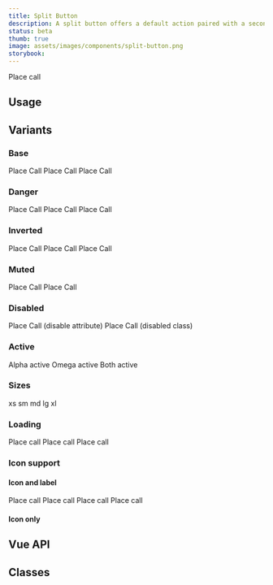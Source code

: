 ```yaml
---
title: Split Button
description: A split button offers a default action paired with a secondary action to reveal alternate, but related actions.
status: beta
thumb: true
image: assets/images/components/split-button.png
storybook:
---
```


<code-well-header>
  <dt-split-button>
    Place call
  </dt-split-button>
</code-well-header>

## Usage

## Variants

### Base

<code-well-header>
  <div class="d-d-flex d-flow8">
      <dt-split-button> Place Call </dt-split-button>
      <dt-split-button importance="outlined"> Place Call </dt-split-button>
      <dt-split-button importance="clear"> Place Call </dt-split-button>
  </div>
</code-well-header>

<code-example-tabs
htmlCode='
<span class="d-split-btn">
  <button class="base-button__button d-btn d-btn--primary d-split-btn__alpha d-split-btn__alpha--md" type="button">
    <span class="d-btn__label base-button__label"> Place Call </span>
  </button>
  <button class="base-button__button d-btn d-btn--primary d-btn--icon-only d-split-btn__omega d-split-btn__omega--md" type="button">
    <span class="base-button__icon d-btn__icon d-btn__icon--left">...</span>
  </button>
</span>
<span class="d-split-btn">
  <button class="base-button__button d-btn d-btn--outlined d-split-btn__alpha d-split-btn__alpha--md" type="button">
    <span class="d-btn__label base-button__label"> Place Call </span>
  </button>
  <button class="base-button__button d-btn d-btn--outlined d-btn--icon-only d-split-btn__omega d-split-btn__omega--md" type="button">
    <span class="base-button__icon d-btn__icon d-btn__icon--left">...</span>
  </button>
</span>
<span class="d-split-btn">
  <button class="base-button__button d-btn d-split-btn__alpha d-split-btn__alpha--md" type="button">
    <span class="d-btn__label base-button__label"> Place Call </span>
  </button>
  <button class="base-button__button d-btn d-btn--icon-only d-split-btn__omega d-split-btn__omega--md" type="button">
    <span class="base-button__icon d-btn__icon d-btn__icon--left">...</span>
  </button>
</span>
'
vueCode='
<dt-split-button> Place Call </dt-button>
<dt-split-button importance="outlined"> Place Call </dt-button>
<dt-split-button importance="clear"> Place Call </dt-button>
'
showHtmlWarning />

### Danger

<code-well-header>
  <div class="d-d-flex d-flow8">
      <dt-split-button kind="danger"> Place Call </dt-split-button>
      <dt-split-button importance="outlined" kind="danger"> Place Call </dt-split-button>
      <dt-split-button importance="clear" kind="danger"> Place Call </dt-split-button>
  </div>
</code-well-header>

<code-example-tabs
htmlCode='
<span class="d-split-btn">
  <button class="base-button__button d-btn d-btn--primary d-btn--danger d-split-btn__alpha d-split-btn__alpha--md" type="button">
    <span class="d-btn__label base-button__label"> Place Call </span>
  </button>
  <button class="base-button__button d-btn d-btn--primary d-btn--danger d-btn--icon-only d-split-btn__omega d-split-btn__omega--md" type="button">
    <span class="base-button__icon d-btn__icon d-btn__icon--left">...</span>
  </button>
</span>
<span class="d-split-btn">
  <button class="base-button__button d-btn d-btn--outlined d-btn--danger d-split-btn__alpha d-split-btn__alpha--md" type="button">
    <span class="d-btn__label base-button__label"> Place Call </span>
  </button>
  <button class="base-button__button d-btn d-btn--outlined d-btn--danger d-btn--icon-only d-split-btn__omega d-split-btn__omega--md" type="button">
    <span class="base-button__icon d-btn__icon d-btn__icon--left">...</span>
  </button>
</span>
<span class="d-split-btn">
  <button class="base-button__button d-btn d-btn--danger d-split-btn__alpha d-split-btn__alpha--md" type="button">
    <span class="d-btn__label base-button__label"> Place Call </span>
  </button>
  <button class="base-button__button d-btn d-btn--danger d-btn--icon-only d-split-btn__omega d-split-btn__omega--md" type="button">
    <span class="base-button__icon d-btn__icon d-btn__icon--left">...</span>
  </button>
</span>
'
vueCode='
<dt-split-button kind="danger"> Place Call </dt-button>
<dt-split-button importance="outlined" kind="danger"> Place Call </dt-button>
<dt-split-button importance="clear" kind="danger"> Place Call </dt-button>
'
showHtmlWarning />

### Inverted

<code-well-header bgclass="d-bgc-contrast">
  <div class="d-d-flex d-flow8">
      <dt-split-button kind="inverted"> Place Call </dt-split-button>
      <dt-split-button importance="outlined" kind="inverted"> Place Call </dt-split-button>
      <dt-split-button importance="clear" kind="inverted"> Place Call </dt-split-button>
  </div>
</code-well-header>

<code-example-tabs
htmlCode='
<span class="d-split-btn">
  <button class="base-button__button d-btn d-btn--primary d-btn--inverted d-split-btn__alpha d-split-btn__alpha--md" type="button">
    <span class="d-btn__label base-button__label"> Place Call </span>
  </button>
  <button class="base-button__button d-btn d-btn--primary d-btn--inverted d-btn--icon-only d-split-btn__omega d-split-btn__omega--md" type="button">
    <span class="base-button__icon d-btn__icon d-btn__icon--left">...</span>
  </button>
</span>
<span class="d-split-btn">
  <button class="base-button__button d-btn d-btn--outlined d-btn--inverted d-split-btn__alpha d-split-btn__alpha--md" type="button">
    <span class="d-btn__label base-button__label"> Place Call </span>
  </button>
  <button class="base-button__button d-btn d-btn--outlined d-btn--inverted d-btn--icon-only d-split-btn__omega d-split-btn__omega--md" type="button">
    <span class="base-button__icon d-btn__icon d-btn__icon--left">...</span>
  </button>
</span>
<span class="d-split-btn">
  <button class="base-button__button d-btn d-btn--inverted d-split-btn__alpha d-split-btn__alpha--md" type="button">
    <span class="d-btn__label base-button__label"> Place Call </span>
  </button>
  <button class="base-button__button d-btn d-btn--inverted d-btn--icon-only d-split-btn__omega d-split-btn__omega--md" type="button">
    <span class="base-button__icon d-btn__icon d-btn__icon--left">...</span>
  </button>
</span>
'
vueCode='
<dt-split-button kind="inverted"> Place Call </dt-split-button>
<dt-split-button importance="outlined" kind="inverted"> Place Call </dt-split-button>
<dt-split-button importance="clear" kind="inverted"> Place Call </dt-split-button>
'
showHtmlWarning />

### Muted

<code-well-header>
  <div class="d-d-flex d-flow8">
      <dt-split-button importance="outlined" kind="muted"> Place Call </dt-split-button>
      <dt-split-button importance="clear" kind="muted"> Place Call </dt-split-button>
  </div>
</code-well-header>

<code-example-tabs
htmlCode='
<span class="d-split-btn">
  <button class="base-button__button d-btn d-btn--outlined d-btn--muted d-split-btn__alpha d-split-btn__alpha--md" type="button">
    <span class="d-btn__label base-button__label"> Place Call </span>
  </button>
  <button class="base-button__button d-btn d-btn--outlined d-btn--muted d-btn--icon-only d-split-btn__omega d-split-btn__omega--md" type="button">
    <span class="base-button__icon d-btn__icon d-btn__icon--left">...</span>
  </button>
</span>
<span class="d-split-btn">
  <button class="base-button__button d-btn d-btn--muted d-split-btn__alpha d-split-btn__alpha--md" type="button">
    <span class="d-btn__label base-button__label"> Place Call </span>
  </button>
  <button class="base-button__button d-btn d-btn--muted d-btn--icon-only d-split-btn__omega d-split-btn__omega--md" type="button">
    <span class="base-button__icon d-btn__icon d-btn__icon--left">...</span>
  </button>
</span>
'
vueCode='
<dt-split-button importance="outlined" kind="muted"> Place Call </dt-split-button>
<dt-split-button importance="clear" kind="muted"> Place Call </dt-split-button>
'
showHtmlWarning />

### Disabled

<code-well-header>
  <div class="d-d-flex d-flow8">
      <dt-split-button disabled> Place Call (disable attribute)</dt-split-button>
      <span class="d-c-not-allowed">
        <dt-split-button class="d-btn--disabled"> Place Call (disabled class) </dt-split-button>
      </span>
  </div>
</code-well-header>

<code-example-tabs
htmlCode='
<span class="d-split-btn">
  <button class="base-button__button d-btn d-btn--primary d-split-btn__alpha d-split-btn__alpha--md" type="button" disabled>
    <span class="d-btn__label base-button__label"> Place Call </span>
  </button>
  <button class="base-button__button d-btn d-btn--primary d-btn--icon-only d-split-btn__omega d-split-btn__omega--md" type="button" disabled>
    <span class="base-button__icon d-btn__icon d-btn__icon--left">...</span>
  </button>
</span>
<span class="d-split-btn">
  <button class="base-button__button d-btn d-btn--primary d-split-btn__alpha d-split-btn__alpha--md d-btn--disabled" type="button">
    <span class="d-btn__label base-button__label"> Place Call </span>
  </button>
  <button class="base-button__button d-btn d-btn--primary d-btn--icon-only d-split-btn__omega d-split-btn__omega--md d-btn--disabled" type="button">
    <span class="base-button__icon d-btn__icon d-btn__icon--left">...</span>
  </button>
</span>
'
vueCode='
<dt-split-button disabled> Place Call (disable attribute)</dt-split-button>
<span class="d-c-not-allowed">
  <dt-split-button class="d-btn--disabled"> Place Call (disabled class) </dt-split-button>
</span>
'
showHtmlWarning />

### Active

<code-well-header>
  <div class="d-d-flex d-flow8">
    <dt-split-button alpha-active> Alpha active </dt-split-button>
    <dt-split-button omega-active importance="outlined"> Omega active </dt-split-button>
    <dt-split-button alpha-active omega-active importance="clear"> Both active </dt-split-button>
  </div>
</code-well-header>

<code-example-tabs
htmlCode='
<span class="d-split-btn">
  <button class="base-button__button d-btn d-btn--primary d-btn--active d-split-btn__alpha d-split-btn__alpha--md" type="button">
    <span class="d-btn__label base-button__label"> Place Call </span>
  </button>
  <button class="base-button__button d-btn d-btn--primary d-btn--icon-only d-split-btn__omega d-split-btn__omega--md" type="button">
    <span class="base-button__icon d-btn__icon d-btn__icon--left">...</span>
  </button>
</span>
<span class="d-split-btn">
  <button class="base-button__button d-btn d-btn--primary d-split-btn__alpha d-split-btn__alpha--md" type="button">
    <span class="d-btn__label base-button__label"> Place Call </span>
  </button>
  <button class="base-button__button d-btn d-btn--primary d-btn--active d-btn--icon-only d-split-btn__omega d-split-btn__omega--md" type="button">
    <span class="base-button__icon d-btn__icon d-btn__icon--left">...</span>
  </button>
</span>
<span class="d-split-btn">
  <button class="base-button__button d-btn d-btn--primary d-btn--active d-split-btn__alpha d-split-btn__alpha--md" type="button">
    <span class="d-btn__label base-button__label"> Place Call </span>
  </button>
  <button class="base-button__button d-btn d-btn--primary d-btn--active d-btn--icon-only d-split-btn__omega d-split-btn__omega--md" type="button">
    <span class="base-button__icon d-btn__icon d-btn__icon--left">...</span>
  </button>
</span>
'
vueCode='
<dt-split-button alpha-active> Alpha active </dt-split-button>
<dt-split-button omega-active importance="outlined"> Omega active </dt-split-button>
<dt-split-button alpha-active omega-active importance="clear"> Both active </dt-split-button>
'
showHtmlWarning />

### Sizes

<code-well-header>
  <div class="d-d-flex d-flow8 d-ai-center">
    <dt-split-button size="xs"> xs </dt-split-button>
    <dt-split-button size="sm"> sm </dt-split-button>
    <dt-split-button size="md"> md </dt-split-button>
    <dt-split-button size="lg"> lg </dt-split-button>
    <dt-split-button size="xl"> xl </dt-split-button>
  </div>
</code-well-header>

<code-example-tabs
htmlCode='
<span class="d-split-btn">
  <button class="base-button__button d-btn d-btn--primary d-btn--xs d-split-btn__alpha d-split-btn__alpha--xs" type="button">
    <span class="d-btn__label base-button__label"> Place Call </span>
  </button>
  <button class="base-button__button d-btn d-btn--primary d-btn--xs d-btn--icon-only d-split-btn__omega d-split-btn__omega--xs" type="button">
    <span class="base-button__icon d-btn__icon d-btn__icon--left">...</span>
  </button>
</span>
<span class="d-split-btn">
  <button class="base-button__button d-btn d-btn--primary d-btn--sm d-split-btn__alpha d-split-btn__alpha--sm" type="button">
    <span class="d-btn__label base-button__label"> Place Call </span>
  </button>
  <button class="base-button__button d-btn d-btn--primary d-btn--sm d-btn--icon-only d-split-btn__omega d-split-btn__omega--sm" type="button">
    <span class="base-button__icon d-btn__icon d-btn__icon--left">...</span>
  </button>
</span>
<span class="d-split-btn">
  <button class="base-button__button d-btn d-btn--primary d-split-btn__alpha d-split-btn__alpha--md" type="button">
    <span class="d-btn__label base-button__label"> Place Call </span>
  </button>
  <button class="base-button__button d-btn d-btn--primary d-btn--icon-only d-split-btn__omega d-split-btn__omega--md" type="button">
    <span class="base-button__icon d-btn__icon d-btn__icon--left">...</span>
  </button>
</span>
<span class="d-split-btn">
  <button class="base-button__button d-btn d-btn--primary d-btn--lg d-split-btn__alpha d-split-btn__alpha--lg" type="button">
    <span class="d-btn__label base-button__label"> Place Call </span>
  </button>
  <button class="base-button__button d-btn d-btn--primary d-btn--lg d-btn--icon-only d-split-btn__omega d-split-btn__omega--lg" type="button">
    <span class="base-button__icon d-btn__icon d-btn__icon--left">...</span>
  </button>
</span>
<span class="d-split-btn">
  <button class="base-button__button d-btn d-btn--primary d-btn--xl d-split-btn__alpha d-split-btn__alpha--xl" type="button">
    <span class="d-btn__label base-button__label"> Place Call </span>
  </button>
  <button class="base-button__button d-btn d-btn--primary d-btn--xl d-btn--icon-only d-split-btn__omega d-split-btn__omega--xl" type="button">
    <span class="base-button__icon d-btn__icon d-btn__icon--left">...</span>
  </button>
</span>
'
vueCode='
<dt-split-button size="xs"> xs </dt-split-button>
<dt-split-button size="sm"> sm </dt-split-button>
<dt-split-button size="md"> md </dt-split-button>
<dt-split-button size="lg"> lg </dt-split-button>
<dt-split-button size="xl"> xl </dt-split-button>
'
showHtmlWarning />

### Loading

<code-well-header>
  <div class="d-d-flex d-flow8 d-ai-center">
    <dt-split-button alpha-loading> Place call </dt-split-button>
    <dt-split-button alpha-loading importance="outlined"> Place call </dt-split-button>
    <dt-split-button alpha-loading importance="clear"> Place call </dt-split-button>
  </div>
</code-well-header>

<code-example-tabs
htmlCode='
<span class="d-split-btn">
  <button class="base-button__button d-btn d-btn--primary d-btn--loading d-split-btn__alpha d-split-btn__alpha--md" type="button">
    <span class="d-btn__label base-button__label"> Place Call </span>
  </button>
  <button class="base-button__button d-btn d-btn--primary d-btn--icon-only d-split-btn__omega d-split-btn__omega--md" type="button">
    <span class="base-button__icon d-btn__icon d-btn__icon--left">...</span>
  </button>
</span>
<span class="d-split-btn">
  <button class="base-button__button d-btn d-btn--outlined d-btn--loading d-split-btn__alpha d-split-btn__alpha--md" type="button">
    <span class="d-btn__label base-button__label"> Place Call </span>
  </button>
  <button class="base-button__button d-btn d-btn--outlined d-btn--icon-only d-split-btn__omega d-split-btn__omega--md" type="button">
    <span class="base-button__icon d-btn__icon d-btn__icon--left">...</span>
  </button>
</span>
<span class="d-split-btn">
  <button class="base-button__button d-btn d-btn--loading d-split-btn__alpha d-split-btn__alpha--md" type="button">
    <span class="d-btn__label base-button__label"> Place Call </span>
  </button>
  <button class="base-button__button d-btn d-btn--icon-only d-split-btn__omega d-split-btn__omega--md" type="button">
    <span class="base-button__icon d-btn__icon d-btn__icon--left">...</span>
  </button>
</span>
'
vueCode='
<dt-split-button alpha-loading> Place call </dt-split-button>
<dt-split-button alpha-loading importance="outlined"> Place call </dt-split-button>
<dt-split-button alpha-loading importance="clear"> Place call </dt-split-button>
'
showHtmlWarning />

### Icon support

#### Icon and label

<code-well-header>
  <div class="d-d-flex d-flow8 d-ai-center">
    <dt-split-button importance="outlined">
      <template #alphaIcon="{ size }">
        <dt-icon name="phone" :size="size" />
      </template>
      Place call
    </dt-split-button>
    <dt-split-button importance="outlined" alpha-icon-position="top">
      <template #alphaIcon="{ size }">
        <dt-icon name="phone" :size="size" />
      </template>
      Place call
    </dt-split-button>
    <dt-split-button importance="outlined" alpha-icon-position="right">
      <template #alphaIcon="{ size }">
        <dt-icon name="phone" :size="size" />
      </template>
      Place call
    </dt-split-button>
    <dt-split-button importance="outlined" alpha-icon-position="bottom">
      <template #alphaIcon="{ size }">
        <dt-icon name="phone" :size="size" />
      </template>
      Place call
    </dt-split-button>
  </div>
</code-well-header>

<code-example-tabs
htmlCode='
<span class="d-split-btn">
  <button class="base-button__button d-btn d-btn--outlined d-split-btn__alpha d-split-btn__alpha--md" type="button">
    <span class="base-button__icon d-btn__icon d-btn__icon--left">
      <svg class="d-icon--size-300 d-icon">...</svg>
    </span>
    <span class="d-btn__label base-button__label"> Place Call </span>
  </button>
  <button class="base-button__button d-btn d-btn--outlined d-btn--icon-only d-split-btn__omega d-split-btn__omega--md" type="button">
    <span class="base-button__icon d-btn__icon d-btn__icon--left">...</span>
  </button>
</span>
<span class="d-split-btn">
  <button class="base-button__button d-btn d-btn--outlined d-split-btn__alpha d-split-btn__alpha--md" type="button">
    <span class="base-button__icon d-btn__icon d-btn__icon--top">
      <svg class="d-icon--size-300 d-icon">...</svg>
    </span>
    <span class="d-btn__label base-button__label"> Place Call </span>
  </button>
  <button class="base-button__button d-btn d-btn--outlined d-btn--icon-only d-split-btn__omega d-split-btn__omega--md" type="button">
    <span class="base-button__icon d-btn__icon d-btn__icon--left">...</span>
  </button>
</span>
<span class="d-split-btn">
  <button class="base-button__button d-btn d-btn--outlined d-split-btn__alpha d-split-btn__alpha--md" type="button">
    <span class="base-button__icon d-btn__icon d-btn__icon--right">
      <svg class="d-icon--size-300 d-icon">...</svg>
    </span>
    <span class="d-btn__label base-button__label"> Place Call </span>
  </button>
  <button class="base-button__button d-btn d-btn--outlined d-btn--icon-only d-split-btn__omega d-split-btn__omega--md" type="button">
    <span class="base-button__icon d-btn__icon d-btn__icon--left">...</span>
  </button>
</span>
<span class="d-split-btn">
  <button class="base-button__button d-btn d-btn--outlined d-split-btn__alpha d-split-btn__alpha--md" type="button">
    <span class="base-button__icon d-btn__icon d-btn__icon--bottom">
      <svg class="d-icon--size-300 d-icon">...</svg>
    </span>
    <span class="d-btn__label base-button__label"> Place Call </span>
  </button>
  <button class="base-button__button d-btn d-btn--outlined d-btn--icon-only d-split-btn__omega d-split-btn__omega--md" type="button">
    <span class="base-button__icon d-btn__icon d-btn__icon--left">...</span>
  </button>
</span>
'
vueCode='
<dt-split-button importance="outlined">
  <template #alphaIcon="{ size }">
    <dt-icon name="phone" :size="size" />
  </template>
  Place call
</dt-split-button>
<dt-split-button importance="outlined" alpha-icon-position="top">
  <template #alphaIcon="{ size }">
    <dt-icon name="phone" :size="size" />
  </template>
  Place call
</dt-split-button>
<dt-split-button importance="outlined" alpha-icon-position="right">
  <template #alphaIcon="{ size }">
    <dt-icon name="phone" :size="size" />
  </template>
  Place call
</dt-split-button>
<dt-split-button importance="outlined" alpha-icon-position="bottom">
  <template #alphaIcon="{ size }">
    <dt-icon name="phone" :size="size" />
  </template>
  Place call
</dt-split-button>
'
showHtmlWarning />

#### Icon only

<code-well-header>
  <div class="d-d-flex d-flow8 d-ai-center">
    <dt-split-button>
      <template #alphaIcon="{ size }">
        <dt-icon name="phone" :size="size" />
      </template>
    </dt-split-button>
    <dt-split-button importance="outlined" kind="muted">
      <template #alphaIcon="{ size }">
        <dt-icon name="phone" :size="size" />
      </template>
    </dt-split-button>
    <dt-split-button importance="clear" kind="danger">
      <template #alphaIcon="{ size }">
        <dt-icon name="phone" :size="size" />
      </template>
    </dt-split-button>
  </div>
</code-well-header>

<code-example-tabs
htmlCode='
<span class="d-split-btn">
  <button class="base-button__button d-btn d-btn--primary d-split-btn__alpha d-split-btn__alpha--md" type="button">
    <span class="base-button__icon d-btn__icon d-btn__icon--left">
      <svg class="d-icon--size-300 d-icon">...</svg>
    </span>
  </button>
  <button class="base-button__button d-btn d-btn--outlined d-btn--icon-only d-split-btn__omega d-split-btn__omega--md" type="button">
    <span class="base-button__icon d-btn__icon d-btn__icon--left">...</span>
  </button>
</span>
<span class="d-split-btn">
  <button class="base-button__button d-btn d-btn--outlined d-split-btn__alpha d-split-btn__alpha--md" type="button">
    <span class="base-button__icon d-btn__icon d-btn__icon--left">
      <svg class="d-icon--size-300 d-icon">...</svg>
    </span>
  </button>
  <button class="base-button__button d-btn d-btn--outlined d-btn--icon-only d-split-btn__omega d-split-btn__omega--md" type="button">
    <span class="base-button__icon d-btn__icon d-btn__icon--left">...</span>
  </button>
</span>
<span class="d-split-btn">
  <button class="base-button__button d-btn d-btn--danger d-split-btn__alpha d-split-btn__alpha--md" type="button">
    <span class="base-button__icon d-btn__icon d-btn__icon--left">
      <svg class="d-icon--size-300 d-icon">...</svg>
    </span>
  </button>
  <button class="base-button__button d-btn d-btn--outlined d-btn--icon-only d-split-btn__omega d-split-btn__omega--md" type="button">
    <span class="base-button__icon d-btn__icon d-btn__icon--left">...</span>
  </button>
</span>
'
vueCode='
<dt-split-button>
  <template #alphaIcon="{ size }">
    <dt-icon name="phone" :size="size" />
  </template>
</dt-split-button>
<dt-split-button importance="outlined" kind="muted">
  <template #alphaIcon="{ size }">
    <dt-icon name="phone" :size="size" />
  </template>
</dt-split-button>
<dt-split-button importance="clear" kind="danger">
  <template #alphaIcon="{ size }">
    <dt-icon name="phone" :size="size" />
  </template>
</dt-split-button>
'
showHtmlWarning />

<code-well-header bgclass="d-bgc-contrast">
  <div class="d-d-flex d-flow8 d-ai-center">
    <dt-split-button kind="inverted">
      <template #alphaIcon="{ size }">
        <dt-icon name="phone" :size="size" />
      </template>
    </dt-split-button>
    <dt-split-button importance="outlined" kind="inverted">
      <template #alphaIcon="{ size }">
        <dt-icon name="phone" :size="size" />
      </template>
    </dt-split-button>
    <dt-split-button importance="clear" kind="inverted">
      <template #alphaIcon="{ size }">
        <dt-icon name="phone" :size="size" />
      </template>
    </dt-split-button>
  </div>
</code-well-header>

<code-example-tabs
htmlCode='
<span class="d-split-btn">
  <button class="base-button__button d-btn d-btn--primary d-btn--inverted d-split-btn__alpha d-split-btn__alpha--md" type="button">
    <span class="base-button__icon d-btn__icon d-btn__icon--left">
      <svg class="d-icon--size-300 d-icon">...</svg>
    </span>
  </button>
  <button class="base-button__button d-btn d-btn--primary d-btn--inverted d-btn--icon-only d-split-btn__omega d-split-btn__omega--md" type="button">
    <span class="base-button__icon d-btn__icon d-btn__icon--left">...</span>
  </button>
</span>
<span class="d-split-btn">
  <button class="base-button__button d-btn d-btn--outlined d-btn--inverted d-split-btn__alpha d-split-btn__alpha--md" type="button">
    <span class="base-button__icon d-btn__icon d-btn__icon--left">
      <svg class="d-icon--size-300 d-icon">...</svg>
    </span>
  </button>
  <button class="base-button__button d-btn d-btn--outlined d-btn--inverted d-btn--icon-only d-split-btn__omega d-split-btn__omega--md" type="button">
    <span class="base-button__icon d-btn__icon d-btn__icon--left">...</span>
  </button>
</span>
<span class="d-split-btn">
  <button class="base-button__button d-btn d-btn--inverted d-split-btn__alpha d-split-btn__alpha--md" type="button">
    <span class="base-button__icon d-btn__icon d-btn__icon--left">
      <svg class="d-icon--size-300 d-icon">...</svg>
    </span>
  </button>
  <button class="base-button__button d-btn d-btn--inverted d-btn--icon-only d-split-btn__omega d-split-btn__omega--md" type="button">
    <span class="base-button__icon d-btn__icon d-btn__icon--left">...</span>
  </button>
</span>
'
vueCode='
<dt-split-button kind="inverted">
  <template #alphaIcon="{ size }">
    <dt-icon name="phone" :size="size" />
  </template>
</dt-split-button>
<dt-split-button importance="outlined" kind="inverted">
  <template #alphaIcon="{ size }">
    <dt-icon name="phone" :size="size" />
  </template>
</dt-split-button>
<dt-split-button importance="clear" kind="inverted">
  <template #alphaIcon="{ size }">
    <dt-icon name="phone" :size="size" />
  </template>
</dt-split-button>
'
showHtmlWarning />

## Vue API

<component-vue-api component-name="splitButton" />

## Classes

<component-class-table component-name="split-button" />
